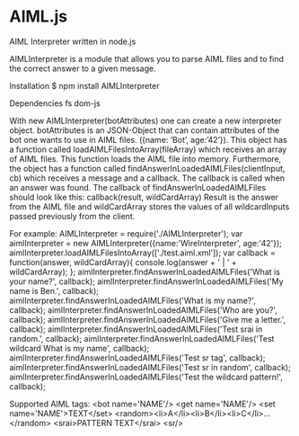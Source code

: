 AIML.js
=======

AIML Interpreter written in node.js

AIMLInterpreter is a module that allows you to parse AIML files and to find the correct answer to a given message.

Installation
$ npm install AIMLInterpreter

Dependencies
fs
dom-js

With new AIMLInterpreter(botAttributes) one can create a new interpreter object. botAttributes is an JSON-Object that can contain attributes of the bot one wants to use in AIML files. ({name: ‘Bot’, age:’42’}).
This object has a function called loadAIMLFilesIntoArray(fileArray) which receives an array of AIML files. This function loads the AIML file into memory.
Furthermore, the object has a function called findAnswerInLoadedAIMLFiles(clientInput, cb) which receives a message and a callback. The callback is called when an answer was found. 
The callback of findAnswerInLoadedAIMLFiles should look like this: callback(result, wildCardArray)
Result is the answer from the AIML file and wildCardArray stores the values of all wildcardInputs passed previously from the client.	

For example:
AIMLInterpreter = require('./AIMLInterpreter');
var aimlInterpreter = new AIMLInterpreter({name:'WireInterpreter', age:'42'});
aimlInterpreter.loadAIMLFilesIntoArray(['./test.aiml.xml']);
var callback = function(answer, wildCardArray){
    console.log(answer + ' | ' + wildCardArray);
};
aimlInterpreter.findAnswerInLoadedAIMLFiles('What is your name?', callback);
aimlInterpreter.findAnswerInLoadedAIMLFiles('My name is Ben.', callback);
aimlInterpreter.findAnswerInLoadedAIMLFiles('What is my name?', callback);
aimlInterpreter.findAnswerInLoadedAIMLFiles('Who are you?', callback);
aimlInterpreter.findAnswerInLoadedAIMLFiles('Give me a letter.', callback);
aimlInterpreter.findAnswerInLoadedAIMLFiles('Test srai in random.', callback);
aimlInterpreter.findAnswerInLoadedAIMLFiles('Test wildcard What is my name', callback);
aimlInterpreter.findAnswerInLoadedAIMLFiles('Test sr tag', callback);
aimlInterpreter.findAnswerInLoadedAIMLFiles('Test sr in random', callback);
aimlInterpreter.findAnswerInLoadedAIMLFiles('Test the wildcard pattern!', callback);

Supported AIML tags:
\<bot name='NAME'/\>
\<get name='NAME'/\>
\<set name='NAME'>TEXT</set\>
\<random\>\<li\>A\</li\>\<li\>B\</li\>\<li\>C\</li\>…\</random\>
\<srai\>PATTERN TEXT\</srai\>
\<sr/\>





